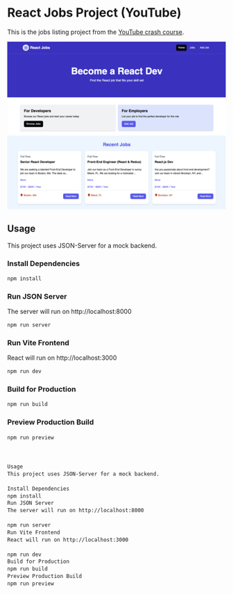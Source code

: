 # React Jobs Project (YouTube)

This is the jobs listing project from the [YouTube crash course](https://youtu.be/LDB4uaJ87e0).

<img src="public/screen.png" />

## Usage

This project uses JSON-Server for a mock backend.

### Install Dependencies

```bash
npm install
```

### Run JSON Server

The server will run on http://localhost:8000

```bash
npm run server
```

### Run Vite Frontend

React will run on http://localhost:3000

```bash
npm run dev
```

### Build for Production

```bash
npm run build
```

### Preview Production Build

```bash
npm run preview



Usage
This project uses JSON-Server for a mock backend.

Install Dependencies
npm install
Run JSON Server
The server will run on http://localhost:8000

npm run server
Run Vite Frontend
React will run on http://localhost:3000

npm run dev
Build for Production
npm run build
Preview Production Build
npm run preview
```
